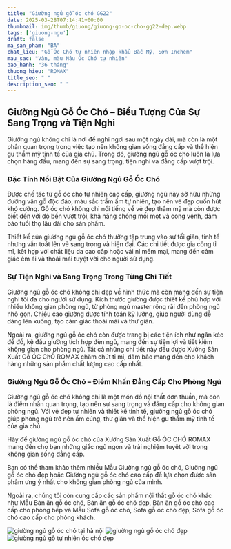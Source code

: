 ```yaml
---
title: "Giường ngủ gỗ óc chó GG22"
date: 2025-03-28T07:14:41+00:00
thumbnail: img/thumb/giuong/giuong-go-oc-cho-gg22-dep.webp
tags: ['giuong-ngu']
draft: false
ma_san_pham: "BA"
chat_lieu: "Gỗ Óc Chó tự nhiên nhập khẩu Bắc Mỹ, Sơn Inchem"
mau_sac: "Vân, màu Nâu Óc Chó tự nhiên"
bao_hanh: "36 tháng"
thuong_hieu: "ROMAX"
title_seo: " "
description_seo: " "
---
```

## Giường Ngủ Gỗ Óc Chó – Biểu Tượng Của Sự Sang Trọng và Tiện Nghi

Giường ngủ không chỉ là nơi để nghỉ ngơi sau một ngày dài, mà còn là một phần quan trọng trong việc tạo nên không gian sống đẳng cấp và thể hiện gu thẩm mỹ tinh tế của gia chủ. Trong đó, giường ngủ gỗ óc chó luôn là lựa chọn hàng đầu, mang đến sự sang trọng, tiện nghi và đẳng cấp vượt trội.

### Đặc Tính Nổi Bật Của Giường Ngủ Gỗ Óc Chó

Được chế tác từ gỗ óc chó tự nhiên cao cấp, giường ngủ này sở hữu những đường vân gỗ độc đáo, màu sắc trầm ấm tự nhiên, tạo nên vẻ đẹp cuốn hút khó cưỡng. Gỗ óc chó không chỉ nổi tiếng về vẻ đẹp thẩm mỹ mà còn được biết đến với độ bền vượt trội, khả năng chống mối mọt và cong vênh, đảm bảo tuổi thọ lâu dài cho sản phẩm.

Thiết kế của giường ngủ gỗ óc chó thường tập trung vào sự tối giản, tinh tế nhưng vẫn toát lên vẻ sang trọng và hiện đại. Các chi tiết được gia công tỉ mỉ, kết hợp với chất liệu da cao cấp hoặc vải nỉ mềm mại, mang đến cảm giác êm ái và thoải mái tuyệt vời cho người sử dụng.

### Sự Tiện Nghi và Sang Trọng Trong Từng Chi Tiết

Giường ngủ gỗ óc chó không chỉ đẹp về hình thức mà còn mang đến sự tiện nghi tối đa cho người sử dụng. Kích thước giường được thiết kế phù hợp với nhiều không gian phòng ngủ, từ phòng ngủ master rộng rãi đến phòng ngủ nhỏ gọn. Chiều cao giường được tính toán kỹ lưỡng, giúp người dùng dễ dàng lên xuống, tạo cảm giác thoải mái và thư giãn.

Ngoài ra, giường ngủ gỗ óc chó còn được trang bị các tiện ích như ngăn kéo để đồ, kệ đầu giường tích hợp đèn ngủ, mang đến sự tiện lợi và tiết kiệm không gian cho phòng ngủ. Tất cả những chi tiết này đều được Xưởng Sản Xuất Gỗ ÓC ChÓ ROMAX chăm chút tỉ mỉ, đảm bảo mang đến cho khách hàng những sản phẩm chất lượng cao cấp nhất.

### Giường Ngủ Gỗ Óc Chó – Điểm Nhấn Đẳng Cấp Cho Phòng Ngủ

Giường ngủ gỗ óc chó không chỉ là một món đồ nội thất đơn thuần, mà còn là điểm nhấn quan trọng, tạo nên sự sang trọng và đẳng cấp cho không gian phòng ngủ. Với vẻ đẹp tự nhiên và thiết kế tinh tế, giường ngủ gỗ óc chó giúp phòng ngủ trở nên ấm cúng, thư giãn và thể hiện gu thẩm mỹ tinh tế của gia chủ.

Hãy để giường ngủ gỗ óc chó của Xưởng Sản Xuất Gỗ ÓC CHÓ ROMAX mang đến cho bạn những giấc ngủ ngon và trải nghiệm tuyệt vời trong không gian sống đẳng cấp.

Bạn có thể tham khảo thêm nhiều Mẫu Giường ngủ gỗ óc chó, Giường ngủ gỗ óc chó đẹp hoặc Giường ngủ gỗ óc chó cao cấp để lựa chọn được sản phẩm ưng ý nhất cho không gian phòng ngủ của mình.

Ngoài ra, chúng tôi còn cung cấp các sản phẩm nội thất gỗ óc chó khác như Mẫu Bàn ăn gỗ óc chó, Bàn ăn gỗ óc chó đẹp, Bàn ăn gỗ óc chó cao cấp cho phòng bếp và Mẫu Sofa gỗ óc chó, Sofa gỗ óc chó đẹp, Sofa gỗ óc chó cao cấp cho phòng khách.

![giường ngủ gỗ óc chó tại hà nội](/img/giuong/gg22/giuong-go-oc-cho-gg22-12.webp)
![giường ngủ gỗ óc chó đẹp](/img/giuong/gg22/giuong-go-oc-cho-gg22-13.webp)
![giường ngủ gỗ tự nhiên óc chó đẹp](/img/giuong/gg22/giuong-go-oc-cho-gg22-14.webp)